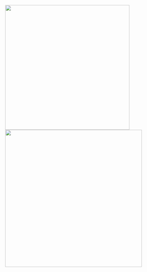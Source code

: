 <img align="center" width="400em" src="https://github-readme-stats.vercel.app/api?username=@iCarlosLeandro &show_icons=true&theme=radical">  <img align="center" width="440em" src="https://github-readme-stats.vercel.app/api/top-langs/?username=iCarlosLeandro&layout=compact&theme=radical">
